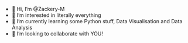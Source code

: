 - 👋 Hi, I’m @Zackery-M
- 👀 I’m interested in literally everything
- 🌱 I’m currently learning some Python stuff, Data Visualisation and Data Analysis
- 💞️ I’m looking to collaborate with YOU!


<!---
Zackery-M/Zackery-M is a ✨ special ✨ repository because its `README.md` (this file) appears on your GitHub profile.
You can click the Preview link to take a look at your changes.
--->
